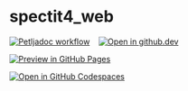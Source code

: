 # spectit4_web

[![Petljadoc workflow](https://github.com/Petlja/specit4_web/actions/workflows/petljadoc.yml/badge.svg)](https://github.dev/Petlja/specit4_web)
&nbsp;&nbsp;
[![Open in github.dev](https://img.shields.io/badge/Open_in_github.dev-blue?logo=github&style=flat&labelColor=black)](https://github.dev/Petlja/specit4_web)

[![Preview in GitHub Pages](https://img.shields.io/badge/Preview_in_GitHub_Pages-blue?logo=github&style=flat&labelColor=black)](https://petlja.github.io/specit4_web)

[![Open in GitHub Codespaces](https://github.com/codespaces/badge.svg)](https://codespaces.new/Petlja/specit4_ai?quickstart=1)